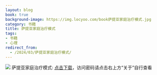 ```yaml
---
layout: blog
book: true
background-image: https://img.locyoo.com/book萨提亚家庭治疗模式.jpg
category: 书籍
title: 萨提亚家庭治疗模式
tags:
- 书籍
- 心理
redirect_from:
  - /2024/03/萨提亚家庭治疗模式/
---
```

![](https://img.locyoo.com/book萨提亚家庭治疗模式.jpg)
萨提亚家庭治疗模式: <a name = "ref1" href="https://url18.ctfile.com/f/50983618-1269466543-b8694f?p=3619">点击下载</a>，访问密码请点击右上方“关于”自行查看